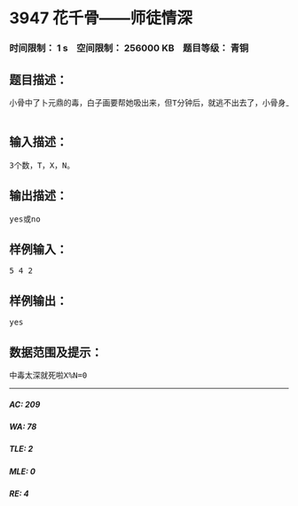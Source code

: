 # 3947 花千骨——师徒情深   
### 时间限制： 1 s&nbsp;&nbsp;&nbsp;&nbsp;空间限制： 256000 KB&nbsp;&nbsp;&nbsp;&nbsp;题目等级： 青铜  
## 题目描述：  

<pre>
小骨中了卜元鼎的毒，白子画要帮她吸出来，但T分钟后，就逃不出去了，小骨身上的毒为X，子画每分钟逼出毒N，T分钟后，师徒二人逃得出去吗？  

</pre>
  
  
## 输入描述：  

<pre>
3个数，T，X，N。
</pre>
  
  
## 输出描述：  

<pre>
yes或no
</pre>
  
  
## 样例输入：  

<pre>
5 4 2
</pre>
  
  
## 样例输出：  

<pre>
yes
</pre>
  
  
## 数据范围及提示：  

<pre>
中毒太深就死啦X%N=0
</pre>
  
  
***  

##### AC: 209  
##### WA: 78  
##### TLE: 2  
##### MLE: 0  
##### RE: 4  
